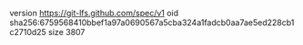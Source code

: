 version https://git-lfs.github.com/spec/v1
oid sha256:6759568410bbef1a97a0690567a5cba324a1fadcb0aa7ae5ed228cb1c2710d25
size 3807
